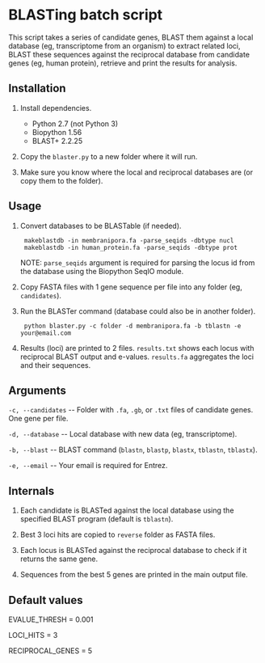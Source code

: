 # BLASTing batch script

This script takes a series of candidate genes, BLAST them against a local 
database (eg, transcriptome from an organism) to extract related loci, 
BLAST these sequences against the reciprocal database from candidate genes (eg, human protein), retrieve and print the results for analysis.

## Installation

1. Install dependencies.

    - Python 2.7 (not Python 3)
    - Biopython 1.56
    - BLAST+ 2.2.25

2. Copy the `blaster.py` to a new folder where it will run.

3. Make sure you know where the local and reciprocal databases are (or copy 
   them to the folder).

## Usage

1. Convert databases to be BLASTable (if needed).

        makeblastdb -in membranipora.fa -parse_seqids -dbtype nucl
        makeblastdb -in human_protein.fa -parse_seqids -dbtype prot

    NOTE: `parse_seqids` argument is required for parsing the locus id from the 
    database using the Biopython SeqIO module.

2. Copy FASTA files with 1 gene sequence per file into any folder (eg, `candidates`).

3. Run the BLASTer command (database could also be in another folder).

        python blaster.py -c folder -d membranipora.fa -b tblastn -e your@email.com

4. Results (loci) are printed to 2 files. `results.txt` shows each locus with reciprocal BLAST output and e-values. `results.fa` aggregates the loci and their sequences.

## Arguments

`-c, --candidates` -- Folder with `.fa`, `.gb`, or `.txt` files of candidate genes. 
One gene per file.

`-d, --database` -- Local database with new data (eg, transcriptome).

`-b, --blast` -- BLAST command (`blastn`, `blastp`, `blastx`, `tblastn`, `tblastx`).

`-e, --email` -- Your email is required for Entrez.

## Internals

1. Each candidate is BLASTed against the local database using the specified BLAST program (default is `tblastn`).

2. Best 3 loci hits are copied to `reverse` folder as FASTA files.

3. Each locus is BLASTed against the reciprocal database to check if it returns the same gene.

4. Sequences from the best 5 genes are printed in the main output file.

## Default values

EVALUE_THRESH = 0.001

LOCI_HITS = 3

RECIPROCAL_GENES = 5
